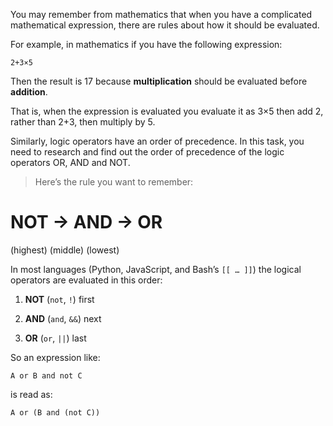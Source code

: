 
You may remember from mathematics that when you have a complicated mathematical expression, there are rules about how it should be evaluated.

For example, in mathematics if you have the following expression:
```
2+3×5
```
Then the result is 17 because **multiplication** should be evaluated before **addition**.

That is, when the expression is evaluated you evaluate it as 3×5 then add 2, rather than 2+3, then multiply by 5.

Similarly, logic operators have an order of precedence. In this task, you need to research and find out the order of precedence of the logic operators OR, AND and NOT.


>Here’s the rule you want to remember:

# NOT → AND → OR

(highest) (middle) (lowest)

In most languages (Python, JavaScript, and Bash’s `[[ … ]]`) the logical operators are evaluated in this order:

1. **NOT** (`not`, `!`) first
    
2. **AND** (`and`, `&&`) next
    
3. **OR** (`or`, `||`) last

So an expression like:
```
A or B and not C
```

is read as:
```
A or (B and (not C))
```
